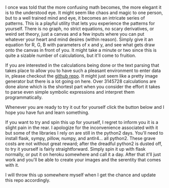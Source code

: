 I once was told that the more confusing math becomes, the more elegant it is to the understood eye. It might
seem like chaos and magic to one person, but to a well trained mind and eye, it becomes an intricate series of
patterns. This is a playful utility that lets you experience the patterns for yourself. There is no graph, no
strict equations, no scary derivatives, or weird set theory, just a canvas and a few inputs where you can put
whatever your heart and mind desires (within reason). Simply give it an equation for R, G, B with parameters of
x and y, and see what gets draw onto the canvas in front of you. It might take a minute or two since this is
quite a sizable number of calculations, but it'll come to fruition. <br>

If you are interested in the calculations being done or the text parsing that takes place to allow
you to have such a pleasant environment to enter data in, please checkout the
<a href="https://github.com/colton5007/Math-is-Beautiful">github repo</a>. It might just seem like a pretty
image generator but there is a lot going on here. Over 3145728 calculations are done alone which is the shortest
part when you consider the effort it takes to parse even simple symbolic expressions and interpret them
programmatically.<br>

Whenever you are ready to try it out for yourself click the button below and I hope you have fun and
learn something.

If you want to try and spin this up for yourself, I regret to inform you it is a slight pain in the rear.
I apologize for the inconvenience associated with it but some of the libraries
I rely on are still in the python2 days. You'll need to install flask, sympy, pillow, numpy, and antlr4... all python2.
These grave costs are not without great reward; after the dreadful python2 is dusted off, to try it yourself is fairly 
straightforward. Simply spin it up with flask normally, or put it on heroku somewhere and call it a day. After that 
it'll just work and you'll be able to create your images and the serentity that comes with it.<br>

I will throw this up somewhere myself when I get the chance and update this repo accordingly.